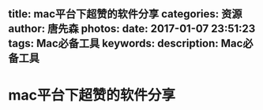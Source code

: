 title: mac平台下超赞的软件分享
categories: 资源
author: 唐先森
photos: 
date: 2017-01-07 23:51:23
tags: Mac必备工具
keywords:
description: Mac必备工具
---

# mac平台下超赞的软件分享